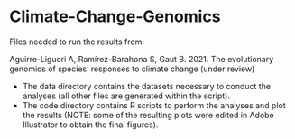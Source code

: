 # Climate-Change-Genomics

Files needed to run the results from:

Aguirre-Liguori A, Ramírez-Barahona S, Gaut B. 2021. The evolutionary genomics of species’ responses to climate change (under review)

- The data directory contains the datasets necessary to conduct the analyses (all other files are generated within the script).
- The code directory contains R scripts to perform the analyses and plot the results (NOTE: some of the resulting plots were edited in Adobe Illustrator to obtain the final figures).
